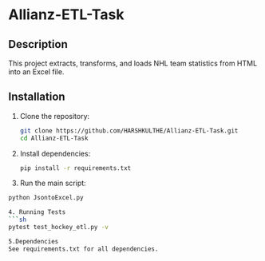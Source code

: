 # Allianz-ETL-Task


## Description
This project extracts, transforms, and loads NHL team statistics from HTML into an Excel file.

## Installation
1. Clone the repository:
   ```sh
   git clone https://github.com/HARSHKULTHE/Allianz-ETL-Task.git
   cd Allianz-ETL-Task
2. Install dependencies:
   ```sh
   pip install -r requirements.txt
   

3. Run the main script:
```sh
python JsontoExcel.py

4. Running Tests
```sh
pytest test_hockey_etl.py -v

5.Dependencies
See requirements.txt for all dependencies.
